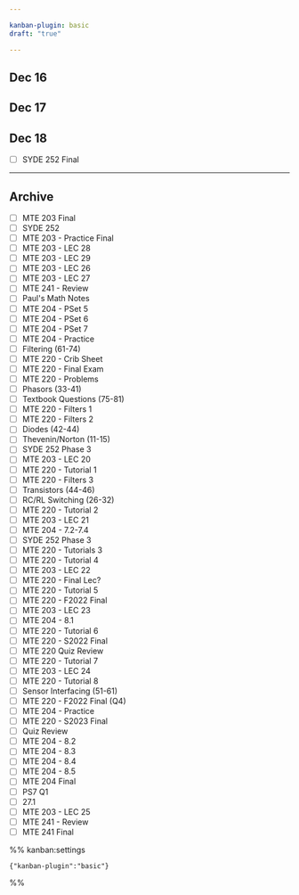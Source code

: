 ```yaml
---

kanban-plugin: basic
draft: "true"

---
```


## Dec 16



## Dec 17



## Dec 18

- [ ] SYDE 252 Final


***

## Archive

- [ ] MTE 203 Final
- [ ] SYDE 252
- [ ] MTE 203 - Practice Final
- [ ] MTE 203 - LEC 28
- [ ] MTE 203 - LEC 29
- [ ] MTE 203 - LEC 26
- [ ] MTE 203 - LEC 27
- [ ] MTE 241 - Review
- [ ] Paul's Math Notes
- [ ] MTE 204 - PSet 5
- [ ] MTE 204 - PSet 6
- [ ] MTE 204 - PSet 7
- [ ] MTE 204 - Practice
- [ ] Filtering (61-74)
- [ ] MTE 220 - Crib Sheet
- [ ] MTE 220 - Final Exam
- [ ] MTE 220 - Problems
- [ ] Phasors (33-41)
- [ ] Textbook Questions (75-81)
- [ ] MTE 220 - Filters 1
- [ ] MTE 220 - Filters 2
- [ ] Diodes (42-44)
- [ ] Thevenin/Norton (11-15)
- [ ] SYDE 252 Phase 3
- [ ] MTE 203 - LEC 20
- [ ] MTE 220 - Tutorial 1
- [ ] MTE 220 - Filters 3
- [ ] Transistors (44-46)
- [ ] RC/RL Switching (26-32)
- [ ] MTE 220 - Tutorial 2
- [ ] MTE 203 - LEC 21
- [ ] MTE 204 - 7.2-7.4
- [ ] SYDE 252 Phase 3
- [ ] MTE 220 - Tutorials 3
- [ ] MTE 220 - Tutorial 4
- [ ] MTE 203 - LEC 22
- [ ] MTE 220 - Final Lec?
- [ ] MTE 220 - Tutorial 5
- [ ] MTE 220 - F2022 Final
- [ ] MTE 203 - LEC 23
- [ ] MTE 204 - 8.1
- [ ] MTE 220 - Tutorial 6
- [ ] MTE 220 - S2022 Final
- [ ] MTE 220 Quiz Review
- [ ] MTE 220 - Tutorial 7
- [ ] MTE 203 - LEC 24
- [ ] MTE 220 - Tutorial 8
- [ ] Sensor Interfacing (51-61)
- [ ] MTE 220 - F2022 Final (Q4)
- [ ] MTE 204 - Practice
- [ ] MTE 220 - S2023 Final
- [ ] Quiz Review
- [ ] MTE 204 - 8.2
- [ ] MTE 204 - 8.3
- [ ] MTE 204 - 8.4
- [ ] MTE 204 - 8.5
- [ ] MTE 204 Final
- [ ] PS7 Q1
- [ ] 27.1
- [ ] MTE 203 - LEC 25
- [ ] MTE 241 - Review
- [ ] MTE 241 Final

%% kanban:settings
```
{"kanban-plugin":"basic"}
```
%%